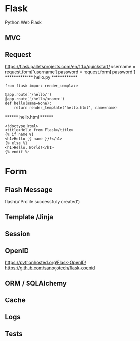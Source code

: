 # Flask
Python  Web  Flask 

## MVC

##  Request
https://flask.palletsprojects.com/en/1.1.x/quickstart/
username = request.form['username']
password = request.form['password']
*************  hello.py ************
```
from flask import render_template

@app.route('/hello/')
@app.route('/hello/<name>')
def hello(name=None):
    return render_template('hello.html', name=name)
  ```
  ******  hello.html ******
  ```
  <!doctype html>
<title>Hello from Flask</title>
{% if name %}
  <h1>Hello {{ name }}!</h1>
{% else %}
  <h1>Hello, World!</h1>
{% endif %}
```
# Form

## Flash Message
flash(u'Profile successfully created')

## Template /Jinja

## Session

## OpenID
https://pythonhosted.org/Flask-OpenID/
https://github.com/sanogotech/flask-openid

## ORM / SQLAlchemy

## Cache

## Logs

## Tests
